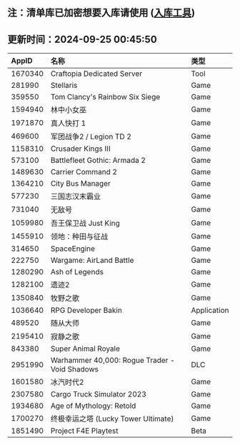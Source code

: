 ## 注：清单库已加密想要入库请使用 ([入库工具](https://github.com/BlankTMing/ManifestAutoUpdate/releases))

## 更新时间：2024-09-25 00:45:50
| AppID | 名称 | 类型  |
| :-------------------- | :----------------------------- | :----------- |
| 1670340 | Craftopia Dedicated Server| Tool |
| 281990 | Stellaris| Game |
| 359550 | Tom Clancy's Rainbow Six Siege| Game |
| 1594940 | 林中小女巫| Game |
| 1971870 | 真人快打 1 | Game |
| 469600 | 军团战争2 / Legion TD 2| Game |
| 1158310 | Crusader Kings III| Game |
| 573100 | Battlefleet Gothic: Armada 2| Game |
| 1489630 | Carrier Command 2| Game |
| 1364210 | City Bus Manager| Game |
| 577230 | 三国志汉末霸业| Game |
| 731040 | 无敌号| Game |
| 1059980 | 吾王保卫战 Just King| Game |
| 1455910 | 领地：种田与征战| Game |
| 314650 | SpaceEngine| Game |
| 222750 | Wargame: AirLand Battle| Game |
| 1280290 | Ash of Legends| Game |
| 1282100 | 遗迹2| Game |
| 1350840 | 牧野之歌| Game |
| 1036640 | RPG Developer Bakin| Application |
| 489520 | 随从大师| Game |
| 2195410 | 寂静之歌| Game |
| 843380 | Super Animal Royale| Game |
| 2951990 | Warhammer 40,000: Rogue Trader - Void Shadows| DLC |
| 1601580 | 冰汽时代2| Game |
| 2307580 | Cargo Truck Simulator 2023| Game |
| 1934680 | Age of Mythology: Retold| Game |
| 1700270 | 终极幸运之塔 (Lucky Tower Ultimate)| Game |
| 1851490 | Project F4E Playtest| Beta |
